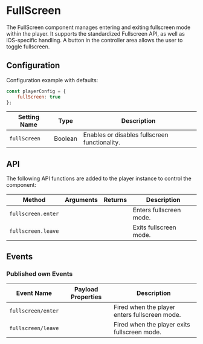 # FullScreen

The FullScreen component manages entering and exiting fullscreen mode within the player. It supports the standardized Fullscreen API, as well as iOS-specific handling. A button in the controller area allows the user to toggle fullscreen.

## Configuration

Configuration example with defaults:

```javascript
const playerConfig = {
    fullScreen: true
};
```

| Setting Name | Type    | Description                                   |
| ------------ | ------- | --------------------------------------------- |
| `fullScreen` | Boolean | Enables or disables fullscreen functionality. |

## API

The following API functions are added to the player instance to control the component:

| **Method**         | **Arguments** | **Returns** | **Description**         |
| ------------------ | ------------- | ----------- | ----------------------- |
| `fullscreen.enter` |               |             | Enters fullscreen mode. |
| `fullscreen.leave` |               |             | Exits fullscreen mode.  |

## Events

### Published own Events

| Event Name         | Payload Properties | Description                                   |
| ------------------ | ------------------ | --------------------------------------------- |
| `fullscreen/enter` |                    | Fired when the player enters fullscreen mode. |
| `fullscreen/leave` |                    | Fired when the player exits fullscreen mode.  |